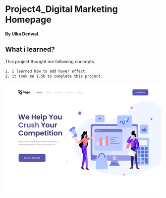# Project4_Digital Marketing Homepage

#### By Ulka Dedwal
## What i learned?
This project thought me following concepts.

    1. I learned how to add hover effect.
    2. it took me 1.5h to complete this project.

![LawHomePage](./assets/4.png)
